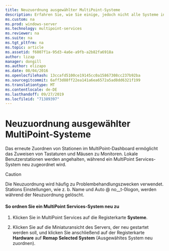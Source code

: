```yaml
---
title: Neuzuordnung ausgewählter MultiPoint-Systeme
description: Erfahren Sie, wie Sie einige, jedoch nicht alle Systeme in Multipoint Services neu zuordnen.
ms.custom: na
ms.prod: windows-server
ms.technology: multipoint-services
ms.reviewer: na
ms.suite: na
ms.tgt_pltfrm: na
ms.topic: article
ms.assetid: f6007f1a-95d3-4a6e-a9fb-a2b82fa6918a
author: lizap
manager: dongill
ms.author: elizapo
ms.date: 08/04/2016
ms.openlocfilehash: 13ccafd5100ce19145cc0a15867308cc237b92ba
ms.sourcegitcommit: 6aff3d88ff22ea141a6ea6572a5ad8dd6321f199
ms.translationtype: MT
ms.contentlocale: de-DE
ms.lasthandoff: 09/27/2019
ms.locfileid: "71389397"
---
```

# <a name="remap-selected-multipoint-systems"></a>Neuzuordnung ausgewählter MultiPoint-Systeme
Das erneute Zuordnen von Stationen im MultiPoint-Dashboard ermöglicht das Zuweisen von Tastaturen und Mäusen zu Monitoren. Lokale Benutzerstationen werden angehalten, während ein MultiPoint Services-System neu zugeordnet wird.  
  
> [!CAUTION]  
> Die Neuzuordnung wird häufig zu Problembehandlungszwecken verwendet. Stations Einstellungen, wie z. b. Name und Auto @ no__t-0logon, werden während der Neuzuordnung gelöscht.  
  
#### <a name="to-remap-a-multipoint-services-system"></a>So ordnen Sie ein MultiPoint Services-System neu zu  
  
1.  Klicken Sie in MultiPoint Services auf die Registerkarte **Systeme**.  
  
2.  Klicken Sie auf die Miniaturansicht des Servers, der neu gestartet werden soll, und klicken Sie anschließend auf der Registerkarte **Hardware** auf **Remap Selected System** (Ausgewähltes System neu zuordnen). 